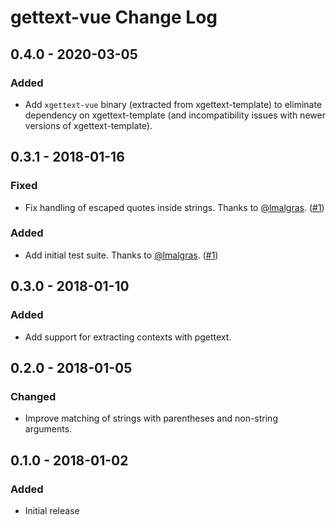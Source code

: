 # gettext-vue Change Log

## 0.4.0 - 2020-03-05

### Added

- Add `xgettext-vue` binary (extracted from xgettext-template) to eliminate dependency on xgettext-template (and incompatibility issues with newer versions of xgettext-template).

## 0.3.1 - 2018-01-16

### Fixed

- Fix handling of escaped quotes inside strings. Thanks to [@lmalgras](https://github.com/lmalgras). ([#1](https://github.com/GUI/gettext-vue/pull/1))

### Added

- Add initial test suite. Thanks to [@lmalgras](https://github.com/lmalgras). ([#1](https://github.com/GUI/gettext-vue/pull/1))

## 0.3.0 - 2018-01-10

### Added

- Add support for extracting contexts with pgettext.

## 0.2.0 - 2018-01-05

### Changed

- Improve matching of strings with parentheses and non-string arguments.

## 0.1.0 - 2018-01-02

### Added

- Initial release
